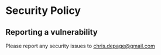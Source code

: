 # Security Policy

## Reporting a vulnerability

Please report any security issues to [chris.depage@gmail.com](mailto:chris.depage@gmail.com)
